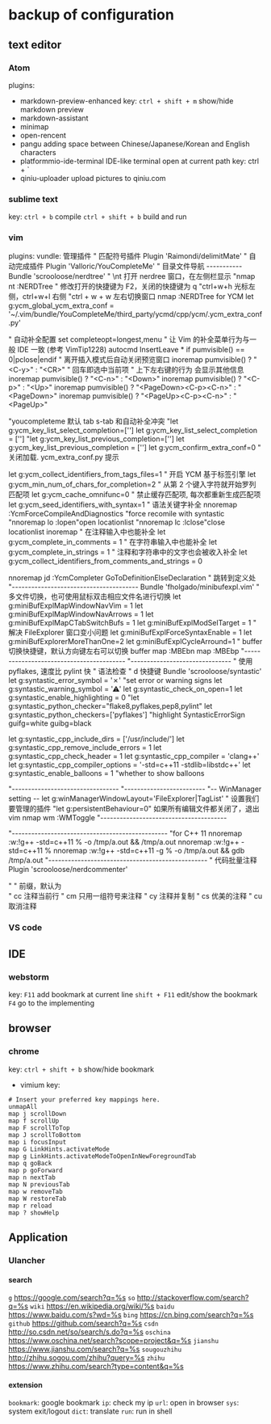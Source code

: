 # backup of configuration

## text editor

### Atom

plugins:
* markdown-preview-enhanced
    key: `ctrl + shift + m`  show/hide markdown preview
* markdown-assistant
* minimap
* open-rencent
* pangu
    adding space between Chinese/Japanese/Korean and English characters
* platformmio-ide-terminal
    IDE-like terminal open at current path
    key: ctrl + `
* qiniu-uploader
    upload pictures to qiniu.com

### sublime text
  key: `ctrl + b`  compile
       `ctrl + shift + b` build and run
### vim
plugins:
  vundle: 管理插件
  " 匹配符号插件
	Plugin 'Raimondi/delimitMate'
	" 自动完成插件
	Plugin 'Valloric/YouCompleteMe'
  " 目录文件导航 -----------
	Bundle 'scrooloose/nerdtree'
	" \nt                 打开 nerdree 窗口，在左侧栏显示
	"nmap <leader>nt :NERDTree<CR>
	" 修改打开的快捷键为 F2，关闭的快捷键为 q
	"ctrl+w+h 光标左侧，ctrl+w+l 右侧
	"ctrl + w + w 左右切换窗口
	nmap <F2> :NERDTree<CR>
  for YCM
let g:ycm_global_ycm_extra_conf = '~/.vim/bundle/YouCompleteMe/third_party/ycmd/cpp/ycm/.ycm_extra_conf.py'

" 自动补全配置
set completeopt=longest,menu	" 让 Vim 的补全菜单行为与一般 IDE 一致 (参考 VimTip1228)
autocmd InsertLeave * if pumvisible() == 0|pclose|endif	" 离开插入模式后自动关闭预览窗口
inoremap <expr> <CR>       pumvisible() ? "\<C-y>" : "\<CR>"	" 回车即选中当前项
" 上下左右键的行为 会显示其他信息
inoremap <expr> <Down>     pumvisible() ? "\<C-n>" : "\<Down>"
inoremap <expr> <Up>       pumvisible() ? "\<C-p>" : "\<Up>"
inoremap <expr> <PageDown> pumvisible() ? "\<PageDown>\<C-p>\<C-n>" : "\<PageDown>"
inoremap <expr> <PageUp>   pumvisible() ? "\<PageUp>\<C-p>\<C-n>" : "\<PageUp>"

"youcompleteme  默认 tab  s-tab 和自动补全冲突
"let g:ycm_key_list_select_completion=['<c-n>']
let g:ycm_key_list_select_completion = ['<Down>']
"let g:ycm_key_list_previous_completion=['<c-p>']
let g:ycm_key_list_previous_completion = ['<Up>']
let g:ycm_confirm_extra_conf=0 " 关闭加载. ycm_extra_conf.py 提示

let g:ycm_collect_identifiers_from_tags_files=1	" 开启 YCM 基于标签引擎
let g:ycm_min_num_of_chars_for_completion=2	" 从第 2 个键入字符就开始罗列匹配项
let g:ycm_cache_omnifunc=0	" 禁止缓存匹配项, 每次都重新生成匹配项
let g:ycm_seed_identifiers_with_syntax=1	" 语法关键字补全
nnoremap <F5> :YcmForceCompileAndDiagnostics<CR>	"force recomile with syntastic
"nnoremap <leader>lo :lopen<CR>"open locationlist
"nnoremap <leader>lc :lclose<CR>"close locationlist
inoremap <leader><leader> <C-x><C-o>
" 在注释输入中也能补全
let g:ycm_complete_in_comments = 1
" 在字符串输入中也能补全
let g:ycm_complete_in_strings = 1
" 注释和字符串中的文字也会被收入补全
let g:ycm_collect_identifiers_from_comments_and_strings = 0

nnoremap <leader>jd :YcmCompleter GoToDefinitionElseDeclaration<CR> " 跳转到定义处
"---------------------------------------
Bundle 'fholgado/minibufexpl.vim'
" 多文件切换，也可使用鼠标双击相应文件名进行切换
let g:miniBufExplMapWindowNavVim    = 1
let g:miniBufExplMapWindowNavArrows = 1
let g:miniBufExplMapCTabSwitchBufs  = 1
let g:miniBufExplModSelTarget       = 1
" 解决 FileExplorer 窗口变小问题
let g:miniBufExplForceSyntaxEnable = 1
let g:miniBufExplorerMoreThanOne=2
let g:miniBufExplCycleArround=1
" buffer 切换快捷键，默认方向键左右可以切换 buffer
map <F9> :MBEbn<cr>
map <F10> :MBEbp<cr>
"-----------------------------------------
"-------------------------------
" 使用 pyflakes, 速度比 pylint 快
" 语法检查
" <leader>d 快捷键
Bundle 'scrooloose/syntastic'
let g:syntastic_error_symbol = '✗'	"set error or warning signs
let g:syntastic_warning_symbol = '⚠'
let g:syntastic_check_on_open=1
let g:syntastic_enable_highlighting = 0
"let g:syntastic_python_checker="flake8,pyflakes,pep8,pylint"
let g:syntastic_python_checkers=['pyflakes']
"highlight SyntasticErrorSign guifg=white guibg=black

let g:syntastic_cpp_include_dirs = ['/usr/include/']
let g:syntastic_cpp_remove_include_errors = 1
let g:syntastic_cpp_check_header = 1
let g:syntastic_cpp_compiler = 'clang++'
let g:syntastic_cpp_compiler_options = '-std=c++11 -stdlib=libstdc++'
let g:syntastic_enable_balloons = 1	"whether to show balloons

"---------------------------------
"-------------------------
    "-- WinManager setting --
    let g:winManagerWindowLayout='FileExplorer|TagList' " 设置我们要管理的插件
    "let g:persistentBehaviour=0" 如果所有编辑文件都关闭了，退出 vim
    nmap wm :WMToggle<cr>
"---------------------------------------

"------------------------------------------------
    "for C++ 11
nnoremap <F5>   <Esc>:w<CR>:!g++ -std=c++11 % -o /tmp/a.out && /tmp/a.out<CR>
nnoremap <F7>   <Esc>:w<CR>:!g++ -std=c++11 %<CR>
nnoremap <C-F5> <Esc>:w<CR>:!g++ -std=c++11 -g % -o /tmp/a.out && gdb /tmp/a.out<CR>
"-------------------------------------------------
" 代码批量注释
Plugin 'scrooloose/nerdcommenter'

"
"<leader> 前缀，默认为 \
"    <leader>cc 注释当前行
"    <leader>cm 只用一组符号来注释
"    <leader>cy 注释并复制
"    <leader>cs 优美的注释
"    <leader>cu 取消注释


### VS code

## IDE

### webstorm
key: `F11` add bookmark at current line
`shift + F11` edit/show the bookmark
`F4` go to the implementing
## browser

### chrome
key: `ctrl + shift + b`  show/hide bookmark
* vimium
key:
```
# Insert your preferred key mappings here.
unmapAll
map j scrollDown
map f scrollUp
map F scrollToTop
map J scrollToBottom
map i focusInput
map G LinkHints.activateMode
map g LinkHints.activateModeToOpenInNewForegroundTab
map q goBack
map p goForward
map n nextTab
map N previousTab
map w removeTab
map W restoreTab
map r reload
map ? showHelp
```
## Application

### Ulancher

#### search
`g` https://google.com/search?q=%s
`so` http://stackoverflow.com/search?q=%s
`wiki` https://en.wikipedia.org/wiki/%s
`baidu` https://www.baidu.com/s?wd=%s
`bing` https://cn.bing.com/search?q=%s
`github` https://github.com/search?q=%s
`csdn` http://so.csdn.net/so/search/s.do?q=%s
`oschina` https://www.oschina.net/search?scope=project&q=%s
`jianshu` https://www.jianshu.com/search?q=%s
`sougouzhihu` http://zhihu.sogou.com/zhihu?query=%s
`zhihu` https://www.zhihu.com/search?type=content&q=%s

#### extension
`bookmark`: google bookmark
`ip`: check my ip
`url`: open in browser
`sys`: system exit/logout
`dict`: translate
`run`: run in shell
